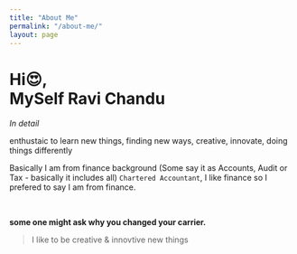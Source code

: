 ```yaml
---
title: "About Me"
permalink: "/about-me/"
layout: page
---
```


# Hi😍, <br> MySelf Ravi Chandu

*In detail*

enthustaic to learn new things, finding new ways, creative, innovate, doing things differently


Basically I am from finance background (Some say it as Accounts, Audit or Tax - basically it includes all) `Chartered Accountant`, I like finance so I prefered to say I am from finance.

<br/>

**some one might ask why you changed your carrier.**

>I like to be creative & innovtive new things
